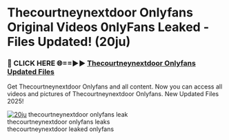 # Thecourtneynextdoor Onlyfans Original Videos 0nlyFans Leaked - Files Updated! (20ju)

<h3>🔴 CLICK HERE 🌐==►► <a href="https://tinyurl.com/ms9xzufz" rel="nofollow">Thecourtneynextdoor Onlyfans Updated Files</a></h3>

Get Thecourtneynextdoor Onlyfans and all content. Now you can access all videos and pictures of Thecourtneynextdoor Onlyfans. New Updated Files 2025!

[![20ju](https://i.imgur.com/PQ7UWWw.gif)](https://tinyurl.com/ms9xzufz)
thecourtneynextdoor onlyfans leak<br>
thecourtneynextdoor onlyfans leaks<br>
thecourtneynextdoor leaked onlyfans